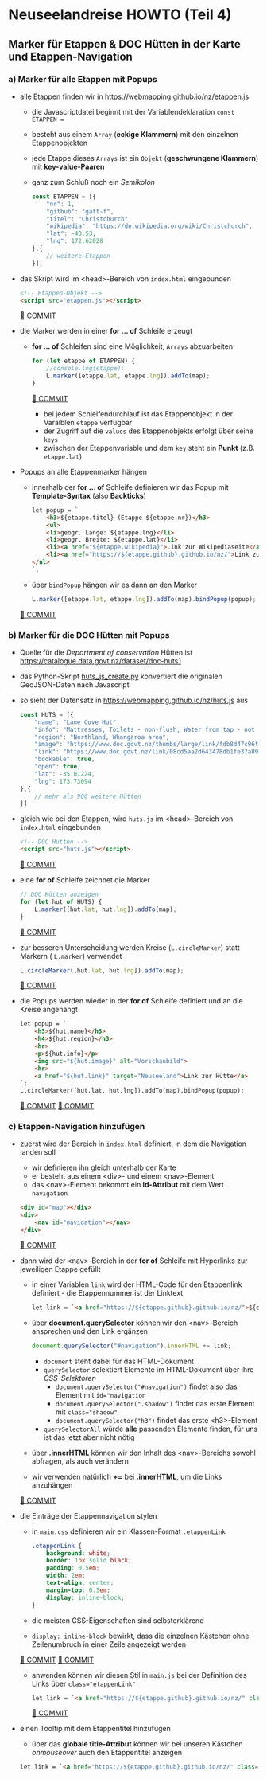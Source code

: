 # Neuseelandreise HOWTO (Teil 4)

## Marker für Etappen & DOC Hütten in der Karte und Etappen-Navigation

### a) Marker für alle Etappen mit Popups

* alle Etappen finden wir in <https://webmapping.github.io/nz/etappen.js>
    * die Javascriptdatei beginnt mit der Variablendeklaration `const ETAPPEN =`
    * besteht aus einem `Array` (**eckige Klammern**) mit den einzelnen Etappenobjekten
    * jede Etappe dieses `Arrays` ist ein `Objekt` (**geschwungene Klammern**) mit **key-value-Paaren**
    * ganz zum Schluß noch ein *Semikolon*

        ```js
        const ETAPPEN = [{
            "nr": 1,
            "github": "gatt-f",
            "titel": "Christchurch",
            "wikipedia": "https://de.wikipedia.org/wiki/Christchurch",
            "lat": -43.53,
            "lng": 172.62028
        },{
            // weitere Etappen
        }];
        ```

* das Skript wird im &lt;head>-Bereich von `index.html` eingebunden

    ```html
    <!-- Etappen-Objekt -->
    <script src="etappen.js"></script>
    ```

    [🔗 COMMIT](https://github.com/webmapping/webmapping.github.io/commit/deddccbfadcd2886c1a50707314f9ea59ca8f0fb)

* die Marker werden in einer **for ... of** Schleife erzeugt
    * **for ... of** Schleifen sind eine Möglichkeit, `Arrays` abzuarbeiten

        ```js
        for (let etappe of ETAPPEN) {
            //console.log(etappe);
            L.marker([etappe.lat, etappe.lng]).addTo(map);
        }
        ```

        [🔗 COMMIT](https://github.com/webmapping/webmapping.github.io/commit/e6c4f5f76810a3cd3b8128b90c38ba15af8d2b3f)

        * bei jedem Schleifendurchlauf ist das Etappenobjekt in der Varaiblen `etappe` verfügbar
        * der Zugriff auf die `values` des Etappenobjekts erfolgt über seine `keys`
        * zwischen der Etappenvariable und dem `key` steht ein **Punkt** (z.B. `etappe.lat`)

* Popups an alle Etappenmarker hängen

    * innerhalb der **for ... of** Schleife definieren wir das Popup mit **Template-Syntax** (also **Backticks**)

        ```html
        let popup = `
            <h3>${etappe.titel} (Etappe ${etappe.nr})</h3>
            <ul>
            <li>geogr. Länge: ${etappe.lng}</li>
            <li>geogr. Breite: ${etappe.lat}</li>
            <li><a href="${etappe.wikipedia}">Link zur Wikipediaseite</a></li>
            <li><a href="https://${etappe.github}.github.io/nz/">Link zur Etappenseite</a></li>
        </ul>
        `;
        ```

    * über `bindPopup` hängen wir es dann an den Marker

        ```js
        L.marker([etappe.lat, etappe.lng]).addTo(map).bindPopup(popup);
        ```

    [🔗 COMMIT](https://github.com/webmapping/webmapping.github.io/commit/72700a67c5a4f036792d593a028b928d046ff139)

### b) Marker für die DOC Hütten mit Popups

* Quelle für die *Department of conservation* Hütten ist <https://catalogue.data.govt.nz/dataset/doc-huts1>

* das Python-Skript [huts_js_create.py](https://github.com/webmapping/webmapping.github.io/tree/main/nz/huts_js_create.py) konvertiert die originalen GeoJSON-Daten nach Javascript

* so sieht der Datensatz in <https://webmapping.github.io/nz/huts.js> aus

    ```js
    const HUTS = [{
        "name": "Lane Cove Hut",
        "info": "Mattresses, Toilets - non-flush, Water from tap - not treated, boil before use, Water supply",
        "region": "Northland, Whangaroa area",
        "image": "https://www.doc.govt.nz/thumbs/large/link/fdb8d47c96fb421db2d75021e0ff524a.jpg",
        "link": "https://www.doc.govt.nz/link/08cd5aa2d643478db1fe37a89a5c4bac.aspx",
        "bookable": true,
        "open": true,
        "lat": -35.01224,
        "lng": 173.73094
    },{
        // mehr als 900 weitere Hütten
    }]
    ```

* gleich wie bei den Etappen, wird `huts.js` im &lt;head>-Bereich von `index.html` eingebunden

    ```html
    <!-- DOC Hütten -->
    <script src="huts.js"></script>
    ```

    [🔗 COMMIT](https://github.com/webmapping/webmapping.github.io/commit/8b9adb59ae5a67eb8ba76716faa139a42a2ec33a)

* eine **for  of** Schleife zeichnet die Marker

    ```js
    // DOC Hütten anzeigen
    for (let hut of HUTS) {
        L.marker([hut.lat, hut.lng]).addTo(map);
    }
    ```

    [🔗 COMMIT](https://github.com/webmapping/webmapping.github.io/commit/4f46cf060ef897a130edf2a11d9e6a3bc5aa64ba)

* zur besseren Unterscheidung werden Kreise (`L.circleMarker`) statt Markern ( `L.marker`) verwendet

    ```js
    L.circleMarker([hut.lat, hut.lng]).addTo(map);
    ```

    [🔗 COMMIT](https://github.com/webmapping/webmapping.github.io/commit/a8e59915b7699f177692886fbb00ee9de1bf0b0e)

* die Popups werden wieder in der **for  of** Schleife definiert und an die Kreise angehängt

    ```html
    let popup = `
        <h3>${hut.name}</h3>
        <h4>${hut.region}</h3>
        <hr>
        <p>${hut.info}</p>
        <img src="${hut.image}" alt="Vorschaubild">
        <hr>
        <a href="${hut.link}" target="Neuseeland">Link zur Hütte</a>
    `;
    L.circleMarker([hut.lat, hut.lng]).addTo(map).bindPopup(popup);
    ```

    [🔗 COMMIT](https://github.com/webmapping/webmapping.github.io/commit/873b1494186f3aa130a5cb144a58e34acf1eec55)
    [🔗 COMMIT](https://github.com/webmapping/webmapping.github.io/commit/d2ae83922c90246d862880cd7bf4a05de47ca05d)

### c) Etappen-Navigation hinzufügen

* zuerst wird der Bereich in `index.html` definiert, in dem die Navigation landen soll

    * wir definieren ihn gleich unterhalb der Karte
    * er besteht aus einem &lt;div>- und einem &lt;nav>-Element
    * das &lt;nav>-Element bekommt ein **id-Attribut** mit dem Wert `navigation`

    ```html
    <div id="map"></div>
    <div>
        <nav id="navigation"></nav>
    </div>
    ```

    [🔗 COMMIT](https://github.com/webmapping/webmapping.github.io/commit/438cfd194984d86a17fee8954da94569b3e2536c)

* dann wird der &lt;nav>-Bereich in der **for of** Schleife mit Hyperlinks zur jeweiligen Etappe gefüllt

    * in einer Variablen `link` wird der HTML-Code für den Etappenlink definiert - die Etappennummer ist der Linktext

        ```html
        let link = `<a href="https://${etappe.github}.github.io/nz/">${etappe.nr}</a>`;
        ```

    * über **document.querySelector** können wir den &lt;nav>-Bereich ansprechen und den Link ergänzen

        ```js
        document.querySelector("#navigation").innerHTML += link;
        ```

        * `document` steht dabei für das HTML-Dokument
        * `querySelector` selektiert Elemente im HTML-Dokument über ihre *CSS-Selektoren*
            * `document.querySelector("#navigation")` findet also das Element mit `id="navigation`
            * `document.querySelector(".shadow")` findet das erste Element mit `class="shadow"`
            * `document.querySelector("h3")` findet das erste &lt;h3>-Element
        * `querySelectorAll` würde **alle** passenden Elemente finden, für uns ist das jetzt aber nicht nötig

    * über **.innerHTML** können wir den Inhalt des &lt;nav>-Bereichs sowohl abfragen, als auch verändern

    * wir verwenden natürlich **+=** bei **.innerHTML**, um die Links anzuhängen

    [🔗 COMMIT](https://github.com/webmapping/webmapping.github.io/commit/a943a6e20734b42b29f28857a0c595b8fae76124)

* die Einträge der Etappennavigation stylen

    * in `main.css` definieren wir ein Klassen-Format `.etappenLink`

        ```css
        .etappenLink {
            background: white;
            border: 1px solid black;
            padding: 0.5em;
            width: 2em;
            text-align: center;
            margin-top: 0.5em;
            display: inline-block;
        }
        ```

    * die meisten CSS-Eigenschaften sind selbsterklärend
    * `display: inline-block` bewirkt, dass die einzelnen Kästchen ohne Zeilenumbruch in einer Zeile angezeigt werden

    [🔗 COMMIT](https://github.com/webmapping/webmapping.github.io/commit/00ed7057a7f01871426407305690f24374a87471)
    [🔗 COMMIT](https://github.com/webmapping/webmapping.github.io/commit/ceb2f883f89a4a0a1699886f119f5fc0118a06c7)

    * anwenden können wir diesen Stil in `main.js` bei der Definition des Links über `class="etappenLink"`

        ```html
        let link = `<a href="https://${etappe.github}.github.io/nz/" class="etappenLink">${etappe.nr}</a>`;
        ```

        [🔗 COMMIT](https://github.com/webmapping/webmapping.github.io/commit/f31ac489ecf55537945e6e2392e0ac45d612e8c1)

* einen Tooltip mit dem Etappentitel hinzufügen

    * über das **globale title-Attribut** können wir bei unseren Kästchen *onmouseover* auch den Etappentitel anzeigen

    ```html
    let link = `<a href="https://${etappe.github}.github.io/nz/" class="etappenLink" title="${etappe.titel}">${etappe.nr}</a>`;
    ```
